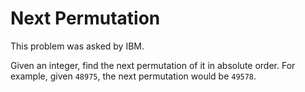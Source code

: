 # Next Permutation

This problem was asked by IBM.

Given an integer, find the next permutation of it in absolute order. For example, given `48975`, the next permutation would be `49578`.
